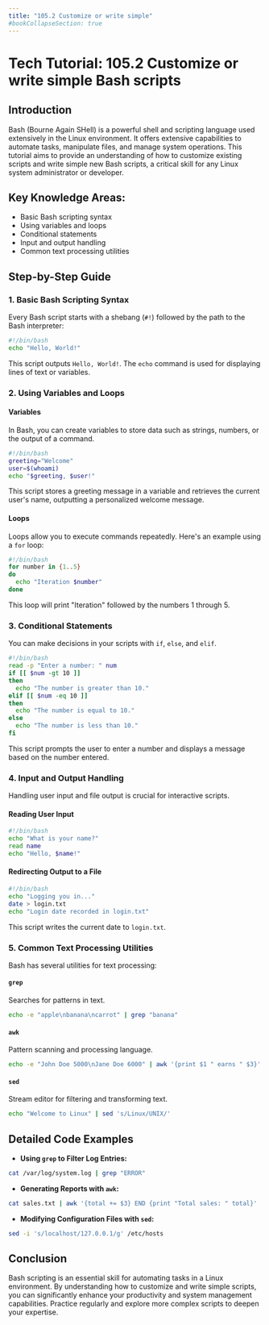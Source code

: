 ```yaml
---
title: "105.2 Customize or write simple"
#bookCollapseSection: true
---
```


# Tech Tutorial: 105.2 Customize or write simple Bash scripts

## Introduction
Bash (Bourne Again SHell) is a powerful shell and scripting language used extensively in the Linux environment. It offers extensive capabilities to automate tasks, manipulate files, and manage system operations. This tutorial aims to provide an understanding of how to customize existing scripts and write simple new Bash scripts, a critical skill for any Linux system administrator or developer.

## Key Knowledge Areas:

- Basic Bash scripting syntax
- Using variables and loops
- Conditional statements
- Input and output handling
- Common text processing utilities

## Step-by-Step Guide

### 1. Basic Bash Scripting Syntax
Every Bash script starts with a shebang (`#!`) followed by the path to the Bash interpreter:

```bash
#!/bin/bash
echo "Hello, World!"
```

This script outputs `Hello, World!`. The `echo` command is used for displaying lines of text or variables.

### 2. Using Variables and Loops

#### Variables
In Bash, you can create variables to store data such as strings, numbers, or the output of a command.

```bash
#!/bin/bash
greeting="Welcome"
user=$(whoami)
echo "$greeting, $user!"
```

This script stores a greeting message in a variable and retrieves the current user's name, outputting a personalized welcome message.

#### Loops
Loops allow you to execute commands repeatedly. Here's an example using a `for` loop:

```bash
#!/bin/bash
for number in {1..5}
do
  echo "Iteration $number"
done
```

This loop will print "Iteration" followed by the numbers 1 through 5.

### 3. Conditional Statements

You can make decisions in your scripts with `if`, `else`, and `elif`.

```bash
#!/bin/bash
read -p "Enter a number: " num
if [[ $num -gt 10 ]]
then
  echo "The number is greater than 10."
elif [[ $num -eq 10 ]]
then
  echo "The number is equal to 10."
else
  echo "The number is less than 10."
fi
```

This script prompts the user to enter a number and displays a message based on the number entered.

### 4. Input and Output Handling

Handling user input and file output is crucial for interactive scripts.

#### Reading User Input
```bash
#!/bin/bash
echo "What is your name?"
read name
echo "Hello, $name!"
```

#### Redirecting Output to a File
```bash
#!/bin/bash
echo "Logging you in..."
date > login.txt
echo "Login date recorded in login.txt"
```

This script writes the current date to `login.txt`.

### 5. Common Text Processing Utilities

Bash has several utilities for text processing:

#### `grep`
Searches for patterns in text.
```bash
echo -e "apple\nbanana\ncarrot" | grep "banana"
```

#### `awk`
Pattern scanning and processing language.
```bash
echo -e "John Doe 5000\nJane Doe 6000" | awk '{print $1 " earns " $3}'
```

#### `sed`
Stream editor for filtering and transforming text.
```bash
echo "Welcome to Linux" | sed 's/Linux/UNIX/'
```

## Detailed Code Examples

- **Using `grep` to Filter Log Entries:**

```bash
cat /var/log/system.log | grep "ERROR"
```

- **Generating Reports with `awk`:**

```bash
cat sales.txt | awk '{total += $3} END {print "Total sales: " total}'
```

- **Modifying Configuration Files with `sed`:**

```bash
sed -i 's/localhost/127.0.0.1/g' /etc/hosts
```

## Conclusion

Bash scripting is an essential skill for automating tasks in a Linux environment. By understanding how to customize and write simple scripts, you can significantly enhance your productivity and system management capabilities. Practice regularly and explore more complex scripts to deepen your expertise.